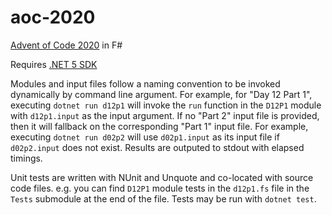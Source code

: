 # aoc-2020
[Advent of Code 2020](https://adventofcode.com/2020) in F#

Requires [.NET 5 SDK](https://dotnet.microsoft.com/download/dotnet/5.0)

Modules and input files follow a naming convention to be invoked dynamically by command line argument. For example, for "Day 12 Part 1", executing `dotnet run d12p1` will invoke the `run` function in the `D12P1` module with `d12p1.input` as the input argument. If no "Part 2" input file is provided, then it will fallback on the corresponding "Part 1" input file. For example, executing `dotnet run d02p2` will use `d02p1.input` as its input file if `d02p2.input` does not exist. Results are outputed to stdout with elapsed timings.

Unit tests are written with NUnit and Unquote and co-located with source code files. e.g. you can find `D12P1` module tests in the `d12p1.fs` file in the `Tests` submodule at the end of the file. Tests may be run with `dotnet test`.
